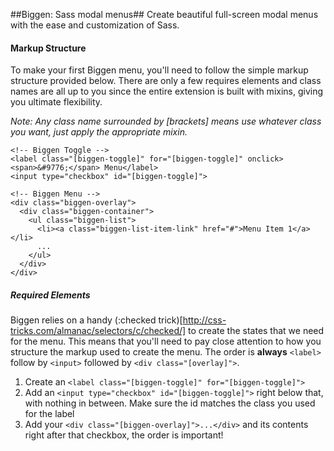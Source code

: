 ##Biggen: Sass modal menus##
Create beautiful full-screen modal menus with the ease and customization of Sass.

#### Markup Structure ####
To make your first Biggen menu, you'll need to follow the simple markup structure provided below. There are only a few requires elements and class names are all up to you since the entire extension is built with mixins, giving you ultimate flexibility.

_Note: Any class name surrounded by [brackets] means use whatever class you want, just apply the appropriate mixin._

```
<!-- Biggen Toggle -->
<label class="[biggen-toggle]" for="[biggen-toggle]" onclick><span>&#9776;</span> Menu</label>
<input type="checkbox" id="[biggen-toggle]">

<!-- Biggen Menu -->
<div class="biggen-overlay">
  <div class="biggen-container">
    <ul class="biggen-list">
      <li><a class="biggen-list-item-link" href="#">Menu Item 1</a></li>
      ...
    </ul>
  </div>
</div>
```

##### Required Elements #####
Biggen relies on a handy (:checked trick)[http://css-tricks.com/almanac/selectors/c/checked/] to create the states that we need for the menu. This means that you'll need to pay close attention to how you structure the markup used to create the menu. The order is **always** `<label>` follow by `<input>` followed by `<div class="[overlay]">`.

1. Create an `<label class="[biggen-toggle]" for="[biggen-toggle]">`
2. Add an `<input type="checkbox" id="[biggen-toggle]">` right below that, with nothing in between. Make sure the id matches the class you used for the label
3. Add your `<div class="[biggen-overlay]">...</div>` and its contents right after that checkbox, the order is important!